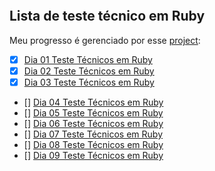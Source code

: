 ![]()
## Lista de teste técnico em Ruby

Meu progresso é gerenciado por esse [project](https://github.com/users/OsirisMariano/projects/46):
- [x] [Dia 01 Teste Técnicos em Ruby](https://github.com/OsirisMariano/tt_ruby_01/issues/1)
- [x] [Dia 02 Teste Técnicos em Ruby](https://github.com/OsirisMariano/tt_ruby_01/issues/2)
- [x] [Dia 03 Teste Técnicos em Ruby](https://github.com/OsirisMariano/tt_ruby/issues/3)
- [] [Dia 04 Teste Técnicos em Ruby]()
- [] [Dia 05 Teste Técnicos em Ruby]()
- [] [Dia 06 Teste Técnicos em Ruby]()
- [] [Dia 07 Teste Técnicos em Ruby]()
- [] [Dia 08 Teste Técnicos em Ruby]()
- [] [Dia 09 Teste Técnicos em Ruby]()
